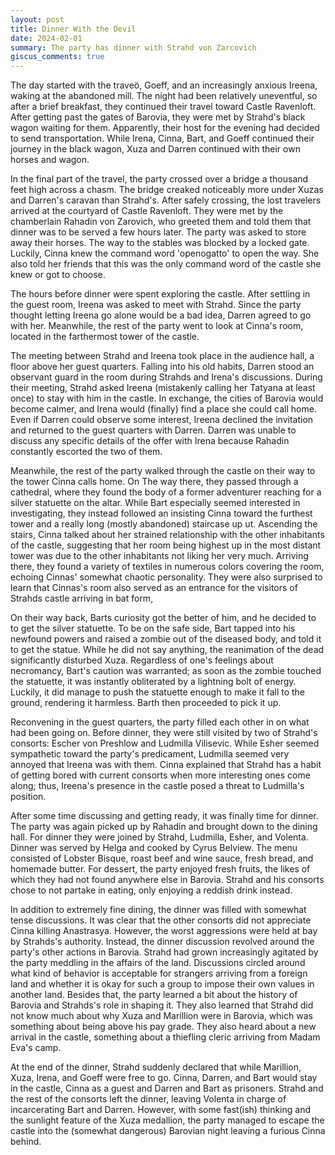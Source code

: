 ```yaml
---
layout: post
title: Dinner With the Devil
date: 2024-02-01
summary: The party has dinner with Strahd von Zarcovich
giscus_comments: true
---
```


The day started with the traveö, Goeff, and an increasingly anxious Ireena, waking at the abandoned mill. The night had been relatively uneventful, so after a brief breakfast, they continued their travel toward Castle Ravenloft. After getting past the gates of Barovia, they were met by Strahd's black wagon waiting for them. Apparently, their host for the evening had decided to send transportation. While Irena, Cinna, Bart, and Goeff continued their journey in the black wagon, Xuza and Darren continued with their own horses and wagon.

In the final part of the travel, the party crossed over a bridge a thousand feet high across a chasm. The bridge creaked noticeably more under Xuzas and Darren's caravan than Strahd's. After safely crossing, the lost travelers arrived at the courtyard of Castle Ravenloft. They were met by the chamberlain Rahadin von Zarovich, who greeted them and told them that dinner was to be served a few hours later. The party was asked to store away their horses. The way to the stables was blocked by a locked gate. Luckily, Cinna knew the command word 'openogatto' to open the way. She also told her friends that this was the only command word of the castle she knew or got to choose.

The hours before dinner were spent exploring the castle. After settling in the guest room, Ireena was asked to meet with Strahd. Since the party thought letting Ireena go alone would be a bad idea, Darren agreed to go with her. Meanwhile, the rest of the party went to look at Cinna's room, located in the farthermost tower of the castle.

The meeting between Strahd and Ireena took place in the audience hall, a floor above her guest quarters. Falling into his old habits, Darren stood an observant guard in the room during Strahds and Irena's discussions. During their meeting, Strahd asked Ireena (mistakenly calling her Tatyana at least once) to stay with him in the castle. In exchange, the cities of Barovia would become calmer, and Irena would (finally) find a place she could call home. Even if Darren could observe some interest, Ireena declined the invitation and returned to the guest quarters with Darren. Darren was unable to discuss any specific details of the offer with Irena because Rahadin constantly escorted the two of them.

Meanwhile, the rest of the party walked through the castle on their way to the tower Cinna calls home. On The way there, they passed through a cathedral, where they found the body of a former adventurer reaching for a silver statuette on the altar. While Bart especially seemed interested in investigating, they instead followed an insisting Cinna toward the furthest tower and a really long (mostly abandoned) staircase up ut. Ascending the stairs, Cinna talked about her strained relationship with the other inhabitants of the castle, suggesting that her room being highest up in the most distant tower was due to the other inhabitants not liking her very much. Arriving there, they found a variety of textiles in numerous colors covering the room, echoing Cinnas' somewhat chaotic personality. They were also surprised to learn that Cinnas's room also served as an entrance for the visitors of Strahds castle arriving in bat form,

On their way back, Barts curiosity got the better of him, and he decided to to get the silver statuette. To be on the safe side, Bart tapped into his newfound powers and raised a zombie out of the diseased body, and told it to get the statue. While he did not say anything, the reanimation of the dead significantly disturbed Xuza. Regardless of one's feelings about necromancy, Bart's caution was warranted; as soon as the zombie touched the statuette, it was instantly obliterated by a lightning bolt of energy. Luckily, it did manage to push the statuette enough to make it fall to the ground, rendering it harmless. Barth then proceeded to pick it up.

Reconvening in the guest quarters, the party filled each other in on what had been going on. Before dinner, they were still visited by two of Strahd's consorts: Escher von Preshlow and Ludmilla Vilisevic. While Esher seemed sympathetic toward the party's predicament, Ludmilla seemed very annoyed that Ireena was with them. Cinna explained that Strahd has a habit of getting bored with current consorts when more interesting ones come along; thus, Ireena's presence in the castle posed a threat to Ludmilla's position.

After some time discussing and getting ready, it was finally time for dinner. The party was again picked up by Rahadin and brought down to the dining hall. For dinner they were joined by Strahd, Ludmilla, Esher, and Volenta. Dinner was served by Helga and cooked by Cyrus Belview. The menu consisted of Lobster Bisque, roast beef and wine sauce, fresh bread, and homemade butter. For dessert, the party enjoyed fresh fruits, the likes of which they had not found anywhere else in Barovia. Strahd and his consorts chose to not partake in eating, only enjoying a reddish drink instead.

In addition to extremely fine dining, the dinner was filled with somewhat tense discussions. It was clear that the other consorts did not appreciate Cinna killing Anastrasya. However, the worst aggressions were held at bay by Strahds's authority. Instead, the dinner discussion revolved around the party's other actions in Barovia. Strahd had grown increasingly agitated by the party meddling in the affairs of the land. Discussions circled around what kind of behavior is acceptable for strangers arriving from a foreign land and whether it is okay for such a group to impose their own values in another land. Besides that, the party learned a bit about the history of Barovia and Strahds's role in shaping it. They also learned that Strahd did not know much about why Xuza and Marillion were in Barovia, which was something about being above his pay grade. They also heard about a new arrival in the castle, something about a thiefling cleric arriving from Madam Eva's camp.

At the end of the dinner, Strahd suddenly declared that while Marillion, Xuza, Irena, and Goeff were free to go. Cinna, Darren, and Bart would stay in the castle, Cinna as a guest and Darren and Bart as prisoners. Strahd and the rest of the consorts left the dinner, leaving Volenta in charge of incarcerating Bart and Darren. However, with some fast(ish) thinking and the sunlight feature of the Xuza medallion, the party managed to escape the castle into the (somewhat dangerous) Barovian night leaving a furious Cinna behind.
